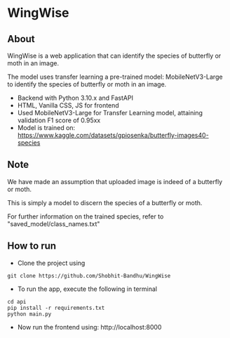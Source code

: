 # **WingWise**

## About
WingWise is a web application that can identify the species of butterfly or moth in an image.
 
The model uses transfer learning a pre-trained model: MobileNetV3-Large to identify the species of butterfly or moth in an image.

- Backend with Python 3.10.x and FastAPI
- HTML, Vanilla CSS, JS for frontend
- Used MobileNetV3-Large for Transfer Learning model, attaining validation F1 score of 0.95xx
- Model is trained on: https://www.kaggle.com/datasets/gpiosenka/butterfly-images40-species

## Note
We have made an assumption that uploaded image is indeed of a butterfly or moth. 

This is simply a model to discern the species of a butterfly or moth.

For further information on the trained species, refer to "saved_model/class_names.txt" 

## How to run

- Clone the project using
```
git clone https://github.com/Shobhit-Bandhu/WingWise
```
- To run the app, execute the following in terminal
```
cd api
pip install -r requirements.txt
python main.py
```
- Now run the frontend using:
http://localhost:8000

